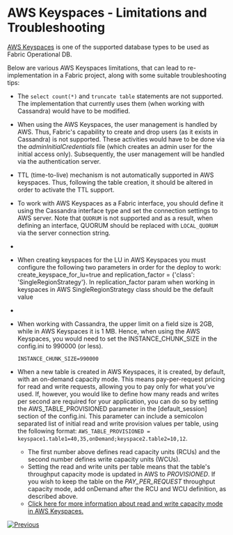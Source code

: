 # AWS Keyspaces - Limitations and Troubleshooting 

[AWS Keyspaces](https://docs.aws.amazon.com/keyspaces/latest/devguide/what-is-keyspaces.html) is one of the supported database types to be used as Fabric Operational DB. 

Below are various AWS Keyspaces limitations, that can lead to re-implementation in a  Fabric project, along with some suitable troubleshooting tips:

* The ```select count(*)``` and ```truncate table``` statements are not supported. The implementation that currently uses them (when working with Cassandra) would have to be modified.

* When using the AWS Keyspaces, the user management is handled by AWS. Thus, Fabric's capability to create and drop users (as it exists in Cassandra) is not supported. These activities would have to be done via the *adminInitialCredentials* file (which creates an admin user for the initial access only). Subsequently, the user management will be handled via the authentication server.
* TTL (time-to-live) mechanism is not automatically supported in AWS keyspaces. Thus, following the table creation, it should be altered in order to activate the TTL support. 
* To work with AWS Keyspaces as a Fabric interface, you should define it using the Cassandra interface type and set the connection settings to AWS server. Note that ```QUORUM``` is not supported and as a result, when defining an interface, QUORUM should be replaced with ```LOCAL_QUORUM``` via the server connection string.
* 
* When creating keyspaces for the LU in AWS Keyspaces you must configure the following two parameters in order for the deploy to work: create_keyspace_for_lu=true and replication_factor = {'class': 'SingleRegionStrategy'}. In replication_factor param when working in keyspaces in AWS SingleRegionStrategy class should be the default value
* 
* When working with Cassandra, the upper limit on a field size is 2GB, while in AWS Keyspaces it is 1 MB. Hence, when using the AWS Keyspaces, you would need to set the INSTANCE_CHUNK_SIZE in the config.ini to 990000 (or less).

  ~~~
  INSTANCE_CHUNK_SIZE=990000
  ~~~

* When a new table is created in AWS Keyspaces, it is created, by default, with an on-demand capacity mode. This means pay-per-request pricing for read and write requests, allowing you to pay only for what you've used. If, however, you would like to define how many reads and writes per second are required for your application, you can do so by setting the AWS_TABLE_PROVISIONED parameter in the [default_session] section of the config.ini. This parameter can include a semicolon separated list of initial read and write provision values per table, using the following format: ```AWS_TABLE_PROVISIONED = keyspace1.table1=40,35,onDemand;keyspace2.table2=10,12```.

  * The first number above defines read capacity units (RCUs) and the second number defines write capacity units (WCUs).
  * Setting the read and write units per table means that the table's throughput capacity mode is updated in AWS to *PROVISIONED*. If you wish to keep the table on the *PAY_PER_REQUEST* throughput capacity mode, add onDemand after the RCU and WCU definition, as described above.
  * [Click here for more information about read and write capacity mode in AWS Keyspaces.](https://docs.aws.amazon.com/keyspaces/latest/devguide/ReadWriteCapacityMode.html)






[![Previous](/articles/images/Previous.png)](08_kafka_basic_commands.md)

